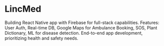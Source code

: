 # LincMed
 Building React Native app with Firebase for full-stack capabilities. Features: User Auth, Real-time DB, Google Maps for Ambulance Booking, SOS, Plant Dictionary, ML for disease detection. End-to-end app development, prioritizing health and safety needs.
